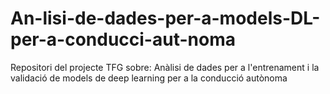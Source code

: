 # An-lisi-de-dades-per-a-models-DL-per-a-conducci-aut-noma
Repositori del projecte TFG sobre: Anàlisi de dades per a l'entrenament i la validació de models de deep learning per a la conducció autònoma
